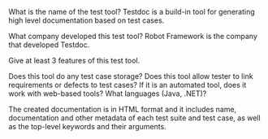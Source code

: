 What is the name of the test tool? Testdoc is a build-in tool for generating high level documentation based on test cases.

What company developed this test tool? Robot Framework is the company that developed Testdoc.

Give at least 3 features of this test tool.

Does this tool do any test case storage?
Does this tool allow tester to link requirements or defects to test cases?
If it is an automated tool, does it work with web-based tools? What languages (Java, .NET)?

The created documentation is in HTML format and it includes name, documentation and other metadata of each test suite and test case, as well as the top-level keywords and their arguments.
